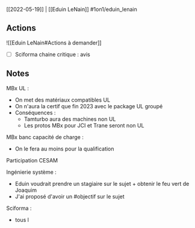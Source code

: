 [[2022-05-19]] | [[Eduin LeNain]]
#1on1/eduin_lenain 

## Actions

![[Eduin LeNain#Actions à demander]]

- [ ] Sciforma chaine critique : avis

## Notes

MBx UL :
- On met des matériaux compatibles UL
- On n'aura la certif que fin 2023 avec le package UL groupé
- Conséquences :
	- Tamturbo aura des machines non UL
	- Les protos MBx pour JCI et Trane seront non UL

MBx banc capacité de charge :
- On le fera au moins pour la qualification

Participation CESAM

Ingénierie système :
- Eduin voudrait prendre un stagiaire sur le sujet + obtenir le feu vert de Joaquim
- J'ai proposé d'avoir un #objectif sur le sujet

Sciforma :
- tous l


